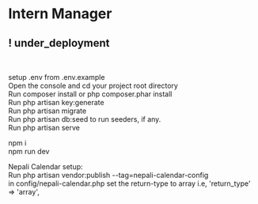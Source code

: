 # Intern Manager

## ! under_deployment
<br/>

setup .env from .env.example <br/>
Open the console and cd your project root directory <br/>
Run composer install or php composer.phar install <br/>
Run php artisan key:generate <br/>
Run php artisan migrate <br/>
Run php artisan db:seed to run seeders, if any. <br/>
Run php artisan serve <br/>

npm i  <br/>
npm run dev <br/>

Nepali Calendar setup: <br/>
     Run php artisan vendor:publish --tag=nepali-calendar-config <br/>
     in config/nepali-calendar.php set the return-type to array i.e, 'return_type' => 'array', <br/>
